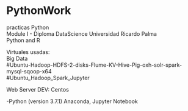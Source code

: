 # PythonWork
 practicas Python  
Module I - Diploma DataScience Universidad Ricardo Palma  
Python and R  

Virtuales usadas:  
Big Data  
#Ubuntu-Hadoop-HDFS-2-disks-Flume-KV-Hive-Pig-oxh-solr-spark-mysql-sqoop-x64  
#Ubuntu_Hadoop_Spark_Jupyter  

Web Server DEV:
Centos
  
-Python (version 3.7.1)
Anaconda, Jupyter Notebook
